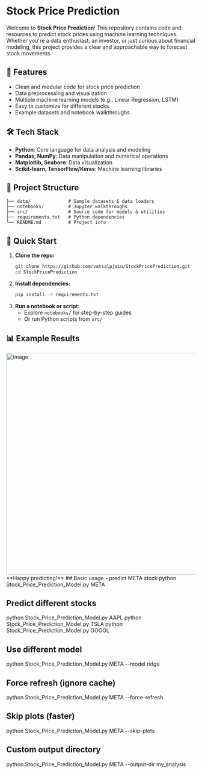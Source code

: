 # Stock Price Prediction

Welcome to **Stock Price Prediction**! This repository contains code and resources to predict stock prices using machine learning techniques. Whether you're a data enthusiast, an investor, or just curious about financial modeling, this project provides a clear and approachable way to forecast stock movements.

## 🚀 Features

- Clean and modular code for stock price prediction
- Data preprocessing and visualization
- Multiple machine learning models (e.g., Linear Regression, LSTM)
- Easy to customize for different stocks
- Example datasets and notebook walkthroughs

## 🛠️ Tech Stack

- **Python**: Core language for data analysis and modeling
- **Pandas, NumPy**: Data manipulation and numerical operations
- **Matplotlib, Seaborn**: Data visualization
- **Scikit-learn, TensorFlow/Keras**: Machine learning libraries

## 📂 Project Structure

```
├── data/              # Sample datasets & data loaders
├── notebooks/         # Jupyter walkthroughs
├── src/               # Source code for models & utilities
├── requirements.txt   # Python dependencies
└── README.md          # Project info
```

## 🚦 Quick Start

1. **Clone the repo:**
   ```bash
   git clone https://github.com/vatsalpjain/StockPricePrediction.git
   cd StockPricePrediction
   ```
2. **Install dependencies:**
   ```bash
   pip install -r requirements.txt
   ```
3. **Run a notebook or script:**
   - Explore `notebooks/` for step-by-step guides
   - Or run Python scripts from `src/`

## 📊 Example Results

<img width="719" height="590" alt="image" src="https://github.com/user-attachments/assets/8138bda6-e132-4dc0-9ec7-d0475400392d" />
**Happy predicting!**
## Basic usage - predict META stock
python Stock_Price_Prediction_Model.py META

## Predict different stocks
python Stock_Price_Prediction_Model.py AAPL
python Stock_Price_Prediction_Model.py TSLA
python Stock_Price_Prediction_Model.py GOOGL

## Use different model
python Stock_Price_Prediction_Model.py META --model ridge

## Force refresh (ignore cache)
python Stock_Price_Prediction_Model.py META --force-refresh

## Skip plots (faster)
python Stock_Price_Prediction_Model.py META --skip-plots

## Custom output directory
python Stock_Price_Prediction_Model.py META --output-dir my_analysis
